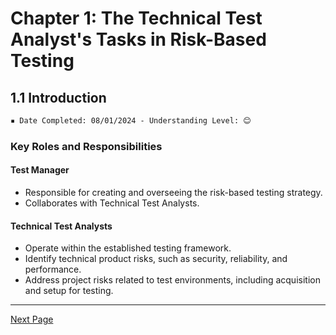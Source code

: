 # Chapter 1: The Technical Test Analyst's Tasks in Risk-Based Testing

## 1.1 Introduction

```markdown
▪ Date Completed: 08/01/2024 - Understanding Level: 😊
```

### Key Roles and Responsibilities

#### Test Manager

- Responsible for creating and overseeing the risk-based testing strategy.
- Collaborates with Technical Test Analysts.

#### Technical Test Analysts

- Operate within the established testing framework.
- Identify technical product risks, such as security, reliability, and performance.
- Address project risks related to test environments, including acquisition and setup for testing.

---

[Next Page](1.2-risk-based-testing-tasks.md)
